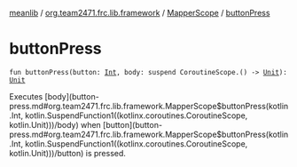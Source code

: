 [meanlib](../../index.md) / [org.team2471.frc.lib.framework](../index.md) / [MapperScope](index.md) / [buttonPress](./button-press.md)

# buttonPress

`fun buttonPress(button: `[`Int`](https://kotlinlang.org/api/latest/jvm/stdlib/kotlin/-int/index.html)`, body: suspend CoroutineScope.() -> `[`Unit`](https://kotlinlang.org/api/latest/jvm/stdlib/kotlin/-unit/index.html)`): `[`Unit`](https://kotlinlang.org/api/latest/jvm/stdlib/kotlin/-unit/index.html)

Executes [body](button-press.md#org.team2471.frc.lib.framework.MapperScope$buttonPress(kotlin.Int, kotlin.SuspendFunction1((kotlinx.coroutines.CoroutineScope, kotlin.Unit)))/body) when [button](button-press.md#org.team2471.frc.lib.framework.MapperScope$buttonPress(kotlin.Int, kotlin.SuspendFunction1((kotlinx.coroutines.CoroutineScope, kotlin.Unit)))/button) is pressed.

